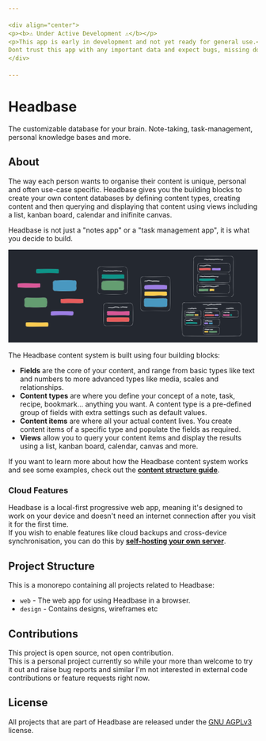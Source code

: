 ```yaml
---

<div align="center">
<p><b>⚠️ Under Active Development ⚠️</b></p>
<p>This app is early in development and not yet ready for general use.<br>
Dont trust this app with any important data and expect bugs, missing docs, incomplete features etc!</p>
</div>

---
```


# Headbase
The customizable database for your brain. Note-taking, task-management, personal knowledge bases and more.

## About
The way each person wants to organise their content is unique, personal and often use-case specific. Headbase gives you the building blocks to create your own content databases by
defining content types, creating content and then querying and displaying that content using views including a list, kanban board, calendar and inifinite canvas.  

Headbase is not just a "notes app" or a "task management app", it is what you decide to build.  

![](./docs/headbase-data-structure.svg)

The Headbase content system is built using four building blocks:
- **Fields** are the core of your content, and range from basic types like text and numbers to more advanced types like media, scales and relationships.
- **Content types** are where you define your concept of a note, task, recipe, bookmark... anything you want. A content type is a pre-defined group of fields with extra settings such as default values.
- **Content items** are where all your actual content lives. You create content items of a specific type and populate the fields as required.
- **Views** allow you to query your content items and display the results using a list, kanban board, calendar, canvas and more.

If you want to learn more about how the Headbase content system works and see some examples, check out the **[content structure guide](./docs/content-structure.md)**.

### Cloud Features
Headbase is a local-first progressive web app, meaning it's designed to work on your device and doesn't need an internet connection after you visit it for the first time.  
If you wish to enable features like cloud backups and cross-device synchronisation, you can do this by **[self-hosting your own server](./docs/self-hosting.md)**.

## Project Structure
This is a monorepo containing all projects related to Headbase:
- `web` - The web app for using Headbase in a browser.
- `design` - Contains designs, wireframes etc

## Contributions
This project is open source, not open contribution.  
This is a personal project currently so while your more than welcome to try it out and raise bug reports and similar
I'm not interested in external code contributions or feature requests right now.

## License
All projects that are part of Headbase are released under the [GNU AGPLv3](https://choosealicense.com/licenses/agpl-3.0/) license.

